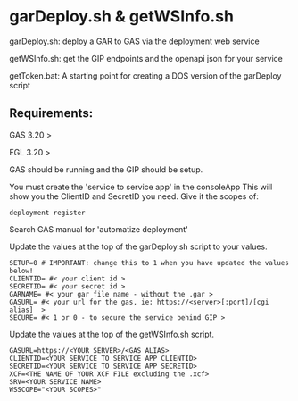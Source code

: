 # garDeploy.sh & getWSInfo.sh

garDeploy.sh: deploy a GAR to GAS via the deployment web service

getWSInfo.sh: get the GIP endpoints and the openapi json for your service

getToken.bat: A starting point for creating a DOS version of the garDeploy script


## Requirements:

GAS 3.20 > 

FGL 3.20 >

GAS should be running and the GIP should be setup.

You must create the 'service to service app' in the consoleApp
This will show you the ClientID and SecretID you need.
Give it the scopes of: 
```
deployment register
```


Search GAS manual for 'automatize deployment'

Update the values at the top of the garDeploy.sh script to your values.
```
SETUP=0 # IMPORTANT: change this to 1 when you have updated the values below!
CLIENTID= #< your client id >
SECRETID= #< your secret id >
GARNAME= #< your gar file name - without the .gar >
GASURL= #< your url for the gas, ie: https://<server>[:port]/[cgi alias]  >
SECURE= #< 1 or 0 - to secure the service behind GIP >
```

Update the values at the top of the getWSInfo.sh script.
```
GASURL=https://<YOUR SERVER>/<GAS ALIAS>
CLIENTID=<YOUR SERVICE TO SERVICE APP CLIENTID>
SECRETID=<YOUR SERVICE TO SERVICE APP SECRETID>
XCF=<THE NAME OF YOUR XCF FILE excluding the .xcf>
SRV=<YOUR SERVICE NAME>
WSSCOPE="<YOUR SCOPES>"
```

